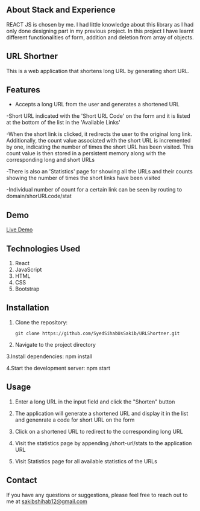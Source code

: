 ## About Stack and Experience

REACT JS is chosen by me. I had little knowledge about this library as I had only done designing part in my previous project. In this project I have learnt different functionalities of form, addition and deletion from array of objects.

## URL Shortner

This is a web application that shortens long URL by generating short URL.

## Features

- Accepts a long URL from the user and generates a shortened URL

-Short URL indicated with the 'Short URL Code' on the form and it is listed at the bottom of the list in the 'Available Links'

-When the short link is clicked, it redirects the user to the original long link. Additionally, the count value associated with the short URL is incremented by one, indicating the number of times the short URL has been visited. This count value is then stored in a persistent memory along with the corresponding long and short URLs

-There is also an 'Statistics' page for showing all the URLs and their counts showing the number of times the short links have been visited
   
-Individual number of count for a certain link can be seen by routing to domain/shorURLcode/stat

## Demo

[Live Demo](https://shrinker.netlify.app/)


## Technologies Used

1. React
2. JavaScript
3. HTML
4. CSS
5. Bootstrap

## Installation

1. Clone the repository:

   ```shell
   git clone https://github.com/SyedSihabUsSakib/URLShortner.git

2. Navigate to the project directory

3.Install dependencies:
    npm install

4.Start the development server:
    npm start

## Usage

1. Enter a long URL in the input field and click the "Shorten" button

2. The application will generate a shortened URL and display it in the list and genenrate a code for short URL on the form

3. Click on a shortened URL to redirect to the corresponding long URL

4. Visit the statistics page by appending /short-url/stats to the application URL

5. Visit Statistics page for all available statistics of the URLs

## Contact

If you have any questions or suggestions, please feel free to reach out to me at sakibshihab12@gmail.com



